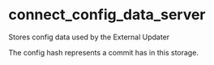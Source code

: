 # connect_config_data_server
Stores config data used by the External Updater

The config hash represents a commit has in this storage.
